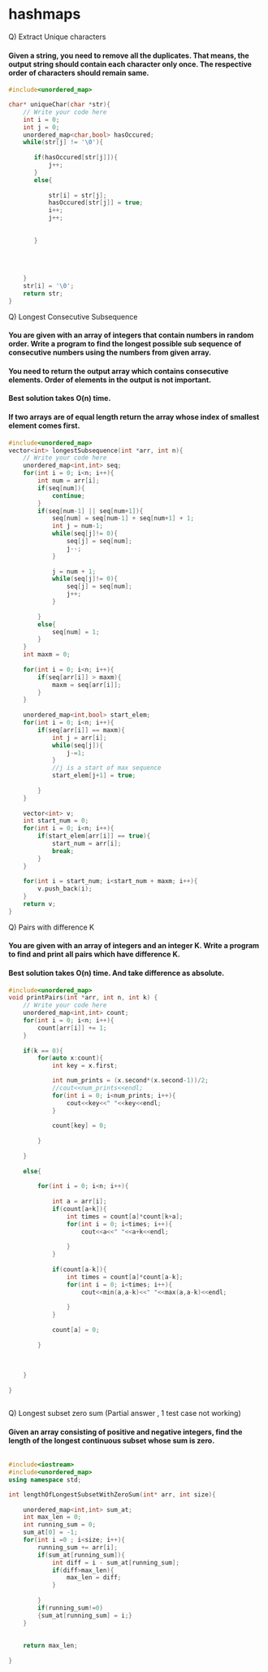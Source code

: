 <h1>hashmaps</h1>

Q) Extract Unique characters

#### Given a string, you need to remove all the duplicates. That means, the output string should contain each character only once. The respective order of characters should remain same.

```c++
#include<unordered_map>

char* uniqueChar(char *str){
    // Write your code here
    int i = 0;
    int j = 0;
    unordered_map<char,bool> hasOccured;
    while(str[j] != '\0'){
        
       if(hasOccured[str[j]]){
           j++;
       } 
       else{
           
           str[i] = str[j];
           hasOccured[str[j]] = true;
           i++;
           j++;
           
           
       }
        
        
        
        
    }
    str[i] = '\0';
    return str;
}
```



Q) Longest Consecutive Subsequence

#### You are given with an array of integers that contain numbers in random order. Write a program to find the longest possible sub sequence of consecutive numbers using the numbers from given array.

#### You need to return the output array which contains consecutive elements. Order of elements in the output is not important.

#### Best solution takes O(n) time.

#### If two arrays are of equal length return the array whose index of smallest element comes first.

```c++
#include<unordered_map>
vector<int> longestSubsequence(int *arr, int n){
	// Write your code here
    unordered_map<int,int> seq;
    for(int i = 0; i<n; i++){
        int num = arr[i];
        if(seq[num]){
            continue;
        }
        if(seq[num-1] || seq[num+1]){
            seq[num] = seq[num-1] + seq[num+1] + 1;
            int j = num-1;
            while(seq[j]!= 0){
                seq[j] = seq[num];
                j--;
            }
            
            j = num + 1;
            while(seq[j]!= 0){
                seq[j] = seq[num];
                j++;
            }
            
        }
        else{
            seq[num] = 1;
        }
    }
    int maxm = 0;
    
    for(int i = 0; i<n; i++){
        if(seq[arr[i]] > maxm){
            maxm = seq[arr[i]];
        }
    }
    
    unordered_map<int,bool> start_elem;
    for(int i = 0; i<n; i++){
        if(seq[arr[i]] == maxm){
            int j = arr[i];
            while(seq[j]){
                j-=1;
            }
            //j is a start of max sequence
            start_elem[j+1] = true;
            
        }
    }
    
    vector<int> v;
    int start_num = 0;
    for(int i = 0; i<n; i++){
        if(start_elem[arr[i]] == true){
            start_num = arr[i];
            break;
        }
    }
    
    for(int i = start_num; i<start_num + maxm; i++){
        v.push_back(i);
    }
    return v;
}
```



Q) Pairs with difference K

#### You are given with an array of integers and an integer K. Write a program to find and print all pairs which have difference K.

#### Best solution takes O(n) time. And take difference as absolute.

```c++
#include<unordered_map>
void printPairs(int *arr, int n, int k) {
	// Write your code here
	unordered_map<int,int> count;
    for(int i = 0; i<n; i++){
        count[arr[i]] += 1;
    }
    
    if(k == 0){
        for(auto x:count){
            int key = x.first;

            int num_prints = (x.second*(x.second-1))/2;
            //cout<<num_prints<<endl;
            for(int i = 0; i<num_prints; i++){
                cout<<key<<" "<<key<<endl;
            }
            
            count[key] = 0;
            
        }
        
    }
    
    else{
        
        for(int i = 0; i<n; i++){
            
            int a = arr[i];
            if(count[a+k]){
                int times = count[a]*count[k+a];
                for(int i = 0; i<times; i++){
                    cout<<a<<" "<<a+k<<endl;
                    
                }
            }
            
            if(count[a-k]){
                int times = count[a]*count[a-k];
                for(int i = 0; i<times; i++){
                    cout<<min(a,a-k)<<" "<<max(a,a-k)<<endl;
                    
                }
            }
            
            count[a] = 0;
            
        }
        
        
        
    }
    
}



```

Q) Longest subset zero sum (Partial answer , 1 test case not working)

#### Given an array consisting of positive and negative integers, find the length of the longest continuous subset whose sum is zero.



```c++

#include<iostream>
#include<unordered_map>
using namespace std;

int lengthOfLongestSubsetWithZeroSum(int* arr, int size){
    
    unordered_map<int,int> sum_at;
    int max_len = 0;
    int running_sum = 0;
    sum_at[0] = -1;
    for(int i =0 ; i<size; i++){
        running_sum += arr[i];
        if(sum_at[running_sum]){
            int diff = i - sum_at[running_sum];
            if(diff>max_len){
                max_len = diff;
            }
           
        }
        if(running_sum!=0)
        {sum_at[running_sum] = i;}
    }
    
    
    return max_len;
    
}



```

